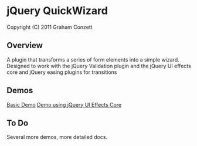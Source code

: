 jQuery QuickWizard
===================

Copyright (C) 2011 Graham Conzett

Overview
--------

A plugin that transforms a series of form elements into a simple wizard. Designed to work with the jQuery Validation plugin and the jQuery UI effects core and jQuery easing plugins for transitions

Demos
--------

[Basic Demo](http://jsfiddle.net/conzett/xKHeK/embedded/result/)
[Demo using jQuery UI Effects Core](http://jsfiddle.net/conzett/pVE9R/embedded/result/)

To Do
--------

Several more demos, more detailed docs.
